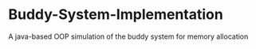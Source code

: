# Buddy-System-Implementation
A java-based OOP simulation of the buddy system for memory allocation
